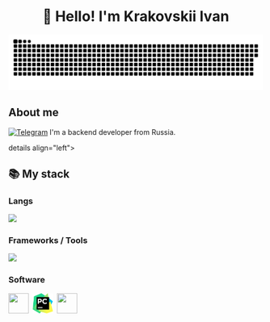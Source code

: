 <h1 align="center">👋 Hello! I'm Krakovskii Ivan </h1>

<p align="center">
 <img width="600" src="assets/github-snake.svg" alt="snake"/>
</p>

<div id="badges"
    <img src="https://komarev.com/ghpvc/?username=IKrakovskii&style=flat-square&color=blue" alt=""/>
</div>

## About me
[![Telegram](https://img.shields.io/badge/-Telegram-2CA5E0?style=flat&logo=telegram&logoColor=white)](https://t.me/ivkrak)
I'm a backend developer from Russia.  

details align="left">
  <summary><h2><b>📚 My stack</b></h2></summary>
  <p>
    <h3>Langs</h3>
    <img src="https://skillicons.dev/icons?i=py,postgres,sqlite&perline=7" />
    <h3>Frameworks / Tools</h3>
    <img src="https://skillicons.dev/icons?i=django,docker,git&perline=7" />
    <h3>Software</h3>
    <img width="40" height="40" src="https://skillicons.dev/icons?i=neovim&perline=7" />&nbsp;
    <img width="40" height="40" src="assets/PyCharm_Icon.svg" />&nbsp;
    <img width="40" height="40" src="https://skillicons.dev/icons?i=linux" />&nbsp;
  </p>
</details>
